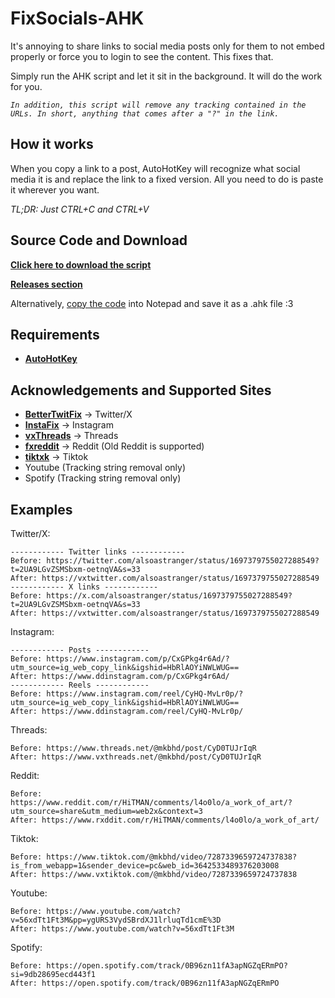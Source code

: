 
# FixSocials-AHK

It's annoying to share links to social media posts only for them to not embed properly or force you to login to see the content.
This fixes that.

Simply run the AHK script and let it sit in the background. It will do the work for you.


*```In addition, this script will remove any tracking contained in the URLs. In short, anything that comes after a "?" in the link.```*
## How it works

When you copy a link to a post, AutoHotKey will recognize what social media it is and replace the link to a fixed version.
All you need to do is paste it wherever you want.

*TL;DR: Just CTRL+C and CTRL+V*
## Source Code and Download

[**Click here to download the script**](https://github.com/AlsoAStranger/FixSocials-AHK/releases/latest/download/FixSocials.ahk)

[**Releases section**](https://github.com/AlsoAStranger/FixSocials-AHK/releases)

Alternatively, [copy the code](https://github.com/AlsoAStranger/FixSocials-AHK/blob/main/FixSocials.ahk) into Notepad and save it as a .ahk file :3

## Requirements

- [**AutoHotKey**](https://www.autohotkey.com/)
## Acknowledgements and Supported Sites

 - [**BetterTwitFix**](https://github.com/dylanpdx/BetterTwitFix) -> Twitter/X
 - [**InstaFix**](https://github.com/Wikidepia/InstaFix) -> Instagram
 - [**vxThreads**](https://github.com/everettsouthwick/vxThreads) -> Threads
 - [**fxreddit**](https://github.com/MinnDevelopment/fxreddit) -> Reddit (Old Reddit is supported)
 - [**tiktxk**](https://github.com/Britmoji/tiktxk) -> Tiktok
 - Youtube (Tracking string removal only)
 - Spotify (Tracking string removal only)

## Examples
Twitter/X:
```
------------ Twitter links ------------
Before: https://twitter.com/alsoastranger/status/1697379755027288549?t=2UA9LGvZSMSbxm-oetnqVA&s=33
After: https://vxtwitter.com/alsoastranger/status/1697379755027288549
------------ X links ------------
Before: https://x.com/alsoastranger/status/1697379755027288549?t=2UA9LGvZSMSbxm-oetnqVA&s=33
After: https://vxtwitter.com/alsoastranger/status/1697379755027288549
```

Instagram:
```
------------ Posts ------------
Before: https://www.instagram.com/p/CxGPkg4r6Ad/?utm_source=ig_web_copy_link&igshid=HbRlAOYiNWLWUG==
After: https://www.ddinstagram.com/p/CxGPkg4r6Ad/
------------ Reels ------------
Before: https://www.instagram.com/reel/CyHQ-MvLr0p/?utm_source=ig_web_copy_link&igshid=HbRlAOYiNWLWUG==
After: https://www.ddinstagram.com/reel/CyHQ-MvLr0p/
```

Threads:
```
Before: https://www.threads.net/@mkbhd/post/CyD0TUJrIqR
After: https://www.vxthreads.net/@mkbhd/post/CyD0TUJrIqR
```

Reddit:
```
Before: https://www.reddit.com/r/HiTMAN/comments/l4o0lo/a_work_of_art/?utm_source=share&utm_medium=web2x&context=3
After: https://www.rxddit.com/r/HiTMAN/comments/l4o0lo/a_work_of_art/
```

Tiktok:
```
Before: https://www.tiktok.com/@mkbhd/video/7287339659724737838?is_from_webapp=1&sender_device=pc&web_id=3642533489376203008
After: https://www.vxtiktok.com/@mkbhd/video/7287339659724737838
```

Youtube:
```
Before: https://www.youtube.com/watch?v=56xdTt1Ft3M&pp=ygURS3VydSBrdXJ1lrluqTd1cmE%3D
After: https://www.youtube.com/watch?v=56xdTt1Ft3M
```

Spotify:
```
Before: https://open.spotify.com/track/0B96zn11fA3apNGZqERmPO?si=9db28695ecd443f1
After: https://open.spotify.com/track/0B96zn11fA3apNGZqERmPO
```

